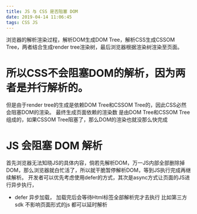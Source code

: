 ```yaml
---
title: JS 与 CSS 是否阻塞 DOM
date: 2019-04-14 11:06:45
tags: CSS JS
---
```

浏览器的解析渲染过程，解析DOM生成DOM Tree，解析CSS生成CSSOM Tree，两者结合生成render tree渲染树，最后浏览器根据渲染树渲染至页面。

# 所以CSS不会阻塞DOM的解析，因为两者是并行解析的。

但是由于render tree的生成是依赖DOM Tree和CSSOM Tree的，因此CSS必然会阻塞DOM的渲染。
最终生成页面依赖的渲染数 是由DOM Tree和CSSOM Tree组成的，如果CSSOM Tree阻塞了，那么DOM的渲染也就没那么快完成

# JS 会阻塞 DOM 解析
首先浏览器无法知晓JS的具体内容，倘若先解析DOM，万一JS内部全部删除掉DOM，那么浏览器就白忙活了，所以就干脆暂停解析DOM，等到JS执行完成再继续解析。
开发者可以优先考虑使用defer的方式，其次是async方式让页面的JS进行异步执行，
* defer 异步加载， 加载完后会等待Html标签全部解析完才去执行
比如第三方sdk 不影响页面形式的js 都可以延时解析


